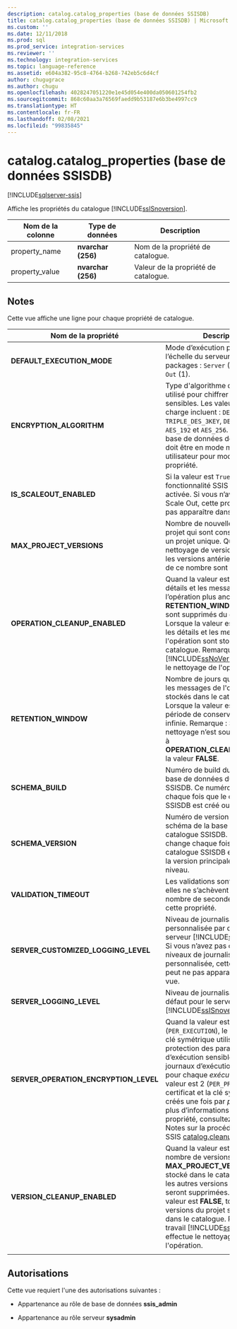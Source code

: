```yaml
---
description: catalog.catalog_properties (base de données SSISDB)
title: catalog.catalog_properties (base de données SSISDB) | Microsoft Docs
ms.custom: ''
ms.date: 12/11/2018
ms.prod: sql
ms.prod_service: integration-services
ms.reviewer: ''
ms.technology: integration-services
ms.topic: language-reference
ms.assetid: e604a382-95c8-4764-b268-742eb5c6d4cf
author: chugugrace
ms.author: chugu
ms.openlocfilehash: 4028247051220e1e45d054e400da050601254fb2
ms.sourcegitcommit: 868c60aa3a76569faedd9b53187e6b3be4997cc9
ms.translationtype: HT
ms.contentlocale: fr-FR
ms.lasthandoff: 02/08/2021
ms.locfileid: "99835845"
---
```

# <a name="catalogcatalog_properties-ssisdb-database"></a>catalog.catalog_properties (base de données SSISDB)

[!INCLUDE[sqlserver-ssis](../../includes/applies-to-version/sqlserver-ssis.md)]

  Affiche les propriétés du catalogue [!INCLUDE[ssISnoversion](../../includes/ssisnoversion-md.md)].  
  
|Nom de la colonne|Type de données|Description|  
|-----------------|---------------|-----------------|  
|property_name|**nvarchar (256)**|Nom de la propriété de catalogue.|  
|property_value|**nvarchar (256)**|Valeur de la propriété de catalogue.|  
  
## <a name="remarks"></a>Notes  
 Cette vue affiche une ligne pour chaque propriété de catalogue.
  
|Nom de la propriété|Description|  
|-------------------|-----------------|  
|**DEFAULT_EXECUTION_MODE**|Mode d’exécution par défaut à l’échelle du serveur pour les packages : `Server` (0) ou `Scale Out` (1). |
|**ENCRYPTION_ALGORITHM**|Type d'algorithme de chiffrement utilisé pour chiffrer des données sensibles. Les valeurs prises en charge incluent : `DES`, `TRIPLE_DES`, `TRIPLE_DES_3KEY`, `DESX`, `AES_128`, `AES_192` et `AES_256`. Remarque : la base de données de catalogue doit être en mode mono-utilisateur pour modifier cette propriété.|
|**IS_SCALEOUT_ENABLED**|Si la valeur est `True`, la fonctionnalité SSIS Scale Out est activée. Si vous n’avez pas activé Scale Out, cette propriété peut ne pas apparaître dans la vue.|
|**MAX_PROJECT_VERSIONS**|Nombre de nouvelles versions du projet qui sont conservées pour un projet unique. Quand le nettoyage de version est permis, les versions antérieures au-delà de ce nombre sont supprimées.|  
|**OPERATION_CLEANUP_ENABLED**|Quand la valeur est `TRUE`, les détails et les messages de l’opération plus anciens que **RETENTION_WINDOW** (jours) sont supprimés du catalogue. Lorsque la valeur est `FALSE`, tous les détails et les messages de l'opération sont stockés dans le catalogue. Remarque : un travail [!INCLUDE[ssNoVersion](../../includes/ssnoversion-md.md)] effectue le nettoyage de l'opération.|  
|**RETENTION_WINDOW**|Nombre de jours que les détails et les messages de l'opération sont stockés dans le catalogue. Lorsque la valeur est `-1`, la période de conservation est infinie. Remarque : Si aucun nettoyage n’est souhaité, affectez à **OPERATION_CLEANUP_ENABLED** la valeur **FALSE**.|
|**SCHEMA_BUILD**|Numéro de build du schéma de la base de données du catalogue SSISDB. Ce numéro change chaque fois que le catalogue SSISDB est créé ou mis à niveau.|
|**SCHEMA_VERSION**|Numéro de version principale du schéma de la base de données du catalogue SSISDB. Ce numéro change chaque fois que le catalogue SSISDB est créé ou que la version principale est mise à niveau.|
|**VALIDATION_TIMEOUT**|Les validations sont arrêtées si elles ne s’achèvent pas dans le nombre de secondes spécifié par cette propriété.|  
|**SERVER_CUSTOMIZED_LOGGING_LEVEL**|Niveau de journalisation personnalisée par défaut pour le serveur [!INCLUDE[ssISnoversion](../../includes/ssisnoversion-md.md)]. Si vous n’avez pas créé de niveaux de journalisation personnalisée, cette propriété peut ne pas apparaître dans la vue.|
|**SERVER_LOGGING_LEVEL**|Niveau de journalisation par défaut pour le serveur [!INCLUDE[ssISnoversion](../../includes/ssisnoversion-md.md)].|
|**SERVER_OPERATION_ENCRYPTION_LEVEL**|Quand la valeur est 1 (`PER_EXECUTION`), le certificat et la clé symétrique utilisés pour la protection des paramètres d’exécution sensibles et des journaux d’exécution sont créés pour chaque *exécution*. Quand la valeur est 2 (`PER_PROJECT`), le certificat et la clé symétrique sont créés une fois par *projet*. Pour plus d’informations sur cette propriété, consultez la section Notes sur la procédure stockée SSIS [catalog.cleanup_server_log](../system-stored-procedures/catalog-cleanup-server-log.md#remarks).|
|**VERSION_CLEANUP_ENABLED**|Quand la valeur est `TRUE`, seul le nombre de versions de projet **MAX_PROJECT_VERSIONS** est stocké dans le catalogue et toutes les autres versions de projet seront supprimées. Quand la valeur est **FALSE**, toutes les versions du projet sont stockées dans le catalogue. Remarque : un travail [!INCLUDE[ssNoVersion](../../includes/ssnoversion-md.md)] effectue le nettoyage de l'opération.|
|||
  
## <a name="permissions"></a>Autorisations  
 Cette vue requiert l'une des autorisations suivantes :  
  
-   Appartenance au rôle de base de données **ssis_admin**  
  
-   Appartenance au rôle serveur **sysadmin**  
  
  
